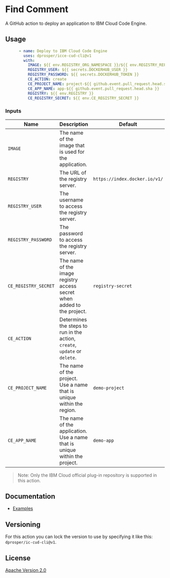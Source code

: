 # Find Comment

A GitHub action to deploy an application to IBM Cloud Code Engine.

## Usage

```yml
      - name: Deploy to IBM Cloud Code Engine
        uses: dprosper/icce-cud-cli@v1
        with:
          IMAGE: ${{ env.REGISTRY_ORG_NAMESPACE }}/${{ env.REGISTRY_REPOSITORY }}:${{ github.event.pull_request.head.sha }}
          REGISTRY_USER: ${{ secrets.DOCKERHUB_USER }}
          REGISTRY_PASSWORD: ${{ secrets.DOCKERHUB_TOKEN }}
          CE_ACTION: create
          CE_PROJECT_NAME: project-${{ github.event.pull_request.head.sha }}
          CE_APP_NAME: app-${{ github.event.pull_request.head.sha }}
          REGISTRY: ${{ env.REGISTRY }}
          CE_REGISTRY_SECRET: ${{ env.CE_REGISTRY_SECRET }}
```

### Inputs

| Name | Description | Default |
| --- | --- | --- |
| `IMAGE` | The name of the image that is used for the application.  | |
| `REGISTRY` | The URL of the registry server. | `https://index.docker.io/v1/` |
| `REGISTRY_USER` | The username to access the registry server. | |
| `REGISTRY_PASSWORD` | The password to access the registry server. | |
| `CE_REGISTRY_SECRET` | The name of the image registry access secret when added to the project. | `registry-secret` |
| `CE_ACTION` | Determines the steps to run in the action, `create`, `update` or `delete`. | |
| `CE_PROJECT_NAME` | The name of the project. Use a name that is unique within the region. | `demo-project` |
| `CE_APP_NAME` | The name of the application. Use a name that is unique within the project. | `demo-app` |

> Note: Only the IBM Cloud official plug-in repository is supported in this action.

## Documentation

- [Examples](docs/examples.md)

## Versioning

For this action you can lock the version to use by specifying it like this: `dprosper/ic-cud-cli@v1`. 

## License

[Apache Version 2.0](LICENSE)